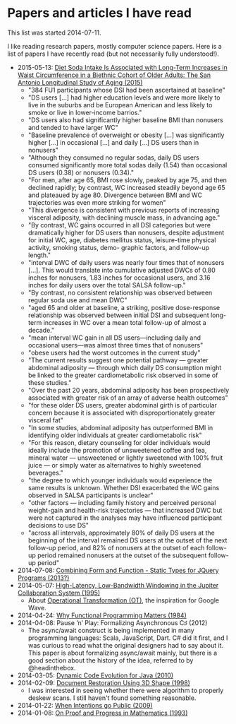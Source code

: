 # Papers and articles I have read

This list was started 2014-07-11.

I like reading research papers, mostly computer science papers. Here is a list of papers I have recently read (but not necessarily fully understood!).

- 2015-05-13: [Diet Soda Intake Is Associated with Long-Term Increases in Waist Circumference in a Biethnic Cohort of Older Adults: The San Antonio Longitudinal Study of Aging (2015)](http://onlinelibrary.wiley.com/store/10.1111/jgs.13376/asset/jgs13376.pdf?v=1&t=i9ohqsq1&s=7a97ce557e6f68e8de264dbb2867d2a9d4c32220)
  - "384 FU1 participants whose DSI had been ascertained at baseline"
  - "DS users […] had higher education levels and were more likely to live in the suburbs and be European American and less likely to smoke or live in lower-income barrios."
  - "DS users also had significantly higher baseline BMI than nonusers and tended to have larger WC"
  - "Baseline prevalence of overweight or obesity […] was significantly higher […] in occasional […] and daily […] DS users than in nonusers"
  - "Although they consumed no regular sodas, daily DS users consumed significantly more total sodas daily (1.54) than occasional DS users (0.38) or nonusers (0.34)."
  - "For men, after age 65, BMI rose slowly, peaked by age 75, and then declined rapidly; by contrast, WC increased steadily beyond age 65 and plateaued by age 80. Divergence between BMI and WC trajectories was even more striking for women"
  - "This divergence is consistent with previous reports of increasing visceral adiposity, with declining muscle mass, in advancing age."
  - "By contrast, WC gains occurred in all DSI categories but were dramatically higher for DS users than nonusers, despite adjustment for initial WC, age, diabetes mellitus status, leisure-time physical activity, smoking status, demo- graphic factors, and follow-up length."
  - "interval DWC of daily users was nearly four times that of nonusers […]. This would translate into cumulative adjusted DWCs of 0.80 inches for nonusers, 1.83 inches for occasional users, and 3.16 inches for daily users over the total SALSA follow-up."
  - "By contrast, no consistent relationship was observed between regular soda use and mean DWC"
  - "aged 65 and older at baseline, a striking, positive dose-response relationship was observed between initial DSI and subsequent long-term increases in WC over a mean total follow-up of almost a decade."
  - "mean interval WC gain in all DS users—including daily and occasional users—was almost three times that of nonusers"
  - "obese users had the worst outcomes in the current study"
  - "The current results suggest one potential pathway — greater abdominal adiposity — through which daily DS consumption might be linked to the greater cardiometabolic risk observed in some of these studies."
  - "Over the past 20 years, abdominal adiposity has been prospectively associated with greater risk of an array of adverse health outcomes"
  - "for these older DS users, greater abdominal girth is of particular concern because it is associated with disproportionately greater visceral fat"
  - "In some studies, abdominal adiposity has outperformed BMI in identifying older individuals at greater cardiometabolic risk"
  - "For this reason, dietary counseling for older individuals would ideally include the promotion of unsweetened coffee and tea, mineral water — unsweetened or lightly sweetened with 100% fruit juice — or simply water as alternatives to highly sweetened beverages."
  - "the degree to which younger individuals would experience the same results is unknown. Whether DSI exacerbated the WC gains observed in SALSA participants is unclear"
  - "other factors — including family history and perceived personal weight-gain and health-risk trajectories — that increased DWC but were not captured in the analyses may have influenced participant decisions to use DS"
  - "across all intervals, approximately 80% of daily DS users at the beginning of the interval remained DS users at the outset of the next follow-up period, and 82% of nonusers at the outset of each follow-up period remained nonusers at the outset of the subsequent follow- up period"
- 2014-07-08: [Combining Form and Function - Static Types for JQuery Programs (2013?)](http://cs.brown.edu/~sk/Publications/Papers/Published/lelk-types-jquery-programs/paper.pdf)
- 2014-05-07: [High-Latency, Low-Bandwidth Windowing in the Jupiter Collaboration System (1995)](http://lively-kernel.org/repository/webwerkstatt/!svn/bc/15693/projects/Collaboration/paper/Jupiter.pdf)
  - About [Operational Transformation (OT)](http://en.wikipedia.org/wiki/Operational_transformation), the inspiration for Google Wave.
- 2014-04-24: [Why Functional Programming Matters (1984)](https://www.cs.kent.ac.uk/people/staff/dat/miranda/whyfp90.pdf)
- 2014-04-08: Pause ’n’ Play: Formalizing Asynchronous C♯ (2012)
  - The async/await construct is being implemented in many programming languages: Scala, JavaScript, Dart. C# did it first, and I was curious to read what the original designers had to say about it. This paper is about formalizing async/await mainly, but there is a good section about the history of the idea, referred to by @headinthebox.
- 2014-03-05: [Dynamic Code Evolution for Java (2010)](http://ssw.jku.at/Research/Papers/Wuerthinger10a/Wuerthinger10a.pdf)
- 2014-02-09: [Document Restoration Using 3D Shape (1998)](https://www.comp.nus.edu.sg/~brown/pdf/iccv01_brown.pdf)
  - I was interested in seeing whether there were algorithm to properly deskew scans. I still haven't found something reasonable.
- 2014-01-22: [When Intentions go Public (2009)](http://www.psych.nyu.edu/gollwitzer/09_Gollwitzer_Sheeran_Seifert_Michalski_When_Intentions_.pdf)
- 2014-01-08: [On Proof and Progress in Mathematics (1993)](http://arxiv.org/pdf/math/9404236v1.pdf)

